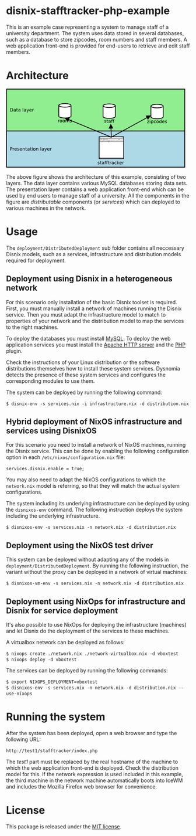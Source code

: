 disnix-stafftracker-php-example
===============================
This is an example case representing a system to manage staff of a university
department. The system uses data stored in several databases, such as a database
to store zipcodes, room numbers and staff members. A web application front-end is
provided for end-users to retrieve and edit staff members.

Architecture
============
![Stafftracker architecture](doc/architecture.png)

The above figure shows the architecture of this example, consisting of two
layers. The data layer contains various MySQL databases storing data sets. The
presentation layer contains a web application front-end which can be used by end
users to manage staff of a university. All the components in the figure are
*distributable* components (or *services*) which can deployed to various machines
in the network.

Usage
=====
The `deployment/DistributedDeployment` sub folder contains all neccessary Disnix
models, such as a services, infrastructure and distribution models required for
deployment.

Deployment using Disnix in a heterogeneous network
--------------------------------------------------
For this scenario only installation of the basic Disnix toolset is required.
First, you must manually install a network of machines running the Disnix
service. Then you must adapt the infrastructure model to match to properties of
your network and the distribution model to map the services to the right machines.

To deploy the databases you must install [MySQL](http://www.mysql.com).
To deploy the web application services you must install the
[Apache HTTP server](http://httpd.apache.org) and the [PHP](http://www.php.net)
plugin.

Check the instructions of your Linux distribution or the software distributions
themselves how to install these system services. Dysnomia detects the presence
of these system services and configures the corresponding modules to use them.

The system can be deployed by running the following command:

    $ disnix-env -s services.nix -i infrastructure.nix -d distribution.nix

Hybrid deployment of NixOS infrastructure and services using DisnixOS
---------------------------------------------------------------------
For this scenario you need to install a network of NixOS machines, running the
Disnix service. This can be done by enabling the following configuration
option in each `/etc/nixos/configuration.nix` file:

    services.disnix.enable = true;

You may also need to adapt the NixOS configurations to which the `network.nix`
model is referring, so that they will match the actual system configurations.

The system including its underlying infrastructure can be deployed by using the
`disnixos-env` command. The following instruction deploys the system including
the underlying infrastructure.

    $ disnixos-env -s services.nix -n network.nix -d distribution.nix

Deployment using the NixOS test driver
--------------------------------------
This system can be deployed without adapting any of the models in
`deployment/DistributedDeployment`. By running the following instruction, the
variant without the proxy can be deployed in a network of virtual machines:

    $ disnixos-vm-env -s services.nix -n network.nix -d distribution.nix

Deployment using NixOps for infrastructure and Disnix for service deployment
----------------------------------------------------------------------------
It's also possible to use NixOps for deploying the infrastructure (machines) and
let Disnix do the deployment of the services to these machines.

A virtualbox network can be deployed as follows:

    $ nixops create ./network.nix ./network-virtualbox.nix -d vboxtest
    $ nixops deploy -d vboxtest

The services can be deployed by running the following commands:

    $ export NIXOPS_DEPLOYMENT=vboxtest
    $ disnixos-env -s services.nix -n network.nix -d distribution.nix --use-nixops

Running the system
==================
After the system has been deployed, open a web browser and type the following URL:

    http://test1/stafftracker/index.php

The *test1* part must be replaced by the real hostname of the machine to which
the web application front-end is deployed. Check the distribution model for this.
If the network expression is used included in this example, the third machine in
the network machine automatically boots into IceWM and includes the Mozilla
Firefox web browser for convenience.

License
=======
This package is released under the [MIT license](http://opensource.org/licenses/MIT).
